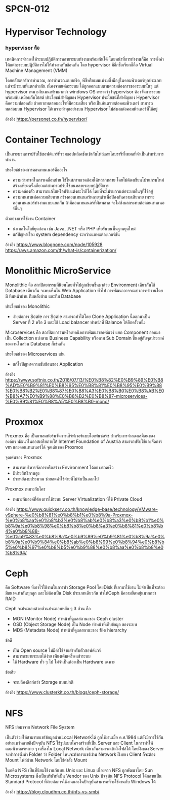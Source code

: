 # SPCN-012
 # Hypervisor Technology
 ### hypervisor คือ 
 เทคนิคการจำลองให้ระบบปฎิบัติการหลายระบบทำงานพร้อมกันได้ โดยหน้าที่การทำงานก็คิอ การตั้งค่าให้แต่ละระบบปฎิบัติการไม่ให้ทำงานทับช้อนกัน โดย hypervisor มีอีกชื่อเรียกก็คือ 
 Virtual Machine Management (VMM)
 
 โดยคลัสเตอร์การคำนวณ, การคำนวณแบบกริด, พีซีหรือเมนเฟรมซึ่งมีอยู่ในคอมพิวเตอร์ทุกประเภทแต่จะมีระบบที่แตกต่างกัน เนื่องจากแต่ละระบบ ได้ถูกออกแบบตามความต้องการของระบบนั้นๆ แต่ hypervisor เหมาะกับเมนเฟรมมากว่า windows OS เพราะว่า hypervisor ต้องจัดการระบบพร้อมกับเหมือบกับโฮสต์
ประโยชน์สำคัญของ Hypervisor 
ประโยชน์ที่สำคัญของ Hypervisor คือความปลอดภัย ถ้าอยากทดสอบอะไรที่มีความเสี่ยง หรือเป็นอันตรายต่อคอมพิวเตอร์ สามารถทดสอบบน Hypervisor ได้เพราะว่าทุกอย่างบน Hypervisor ไม่ส่งผลต่อคอมพิวเตอร์ที่ใช้อยู่

อ้างอิง https://personet.co.th/hypervisor/
# Container Technology
เป็นกระบวนการปรับใช้ซอฟต์แวร์ที่รวมแอปพลิเคชันเข้ากับไฟล์และไลบรารีทั้งหมดที่จำเป็นสำหรับการทำงาน

ประโยชน์ของการคอนเทนเนอร์คืออะไร
* ความสามารถในการเคลื่อนย้าย
ใช้ในสภาพแวดล้อมได้หลากหลาย โดยไม่ต้องเขียนโปรแกรมใหม่ สร้างเพียงครั้งเดียวแต่สามารถปรับใช้บนหลายระบบปฎิบัติการ 
* ความคล่องตัว
สามารถแก้ไขหรือปรับแต่งอะไรก็ได้ โดยที่จะไม่รบกวนต่อระบบอื่นๆที่ใช้อยู่ 
* ความทนทานต่อความเสียหาย
สร้างคอนเทนเนอร์หลายๆตัวเพื่อป้องกันความเสียหาย เพราะคอนเทนเนอร์ทำงานแบบแยกกัน ถ้ามีคอนเทนเนอร์ที่ผิดพลาด จะไม่ส่งผลกระทบต่อคอนเทนเนอร์อื่นๆ

ตัวอย่างการใช้งาน Container
* นำเทคโนโลยียุคก่อน เช่น Java, .NET หรือ PHP เพื่อรันบนพื้นฐานยุคใหม่
* แก้ปัญหาเรื่อง system dependency ระหว่างแอพแต่ละเวอร์ชัน

อ้างอิง https://www.blognone.com/node/105928
https://aws.amazon.com/th/what-is/containerization/
# Monolithic MicroService
Monolithic คือ สถาปัตยกรรมที่นิยมโดยทั่วไปถูกเขียนขึ้นมาด้วย Environment เดียวกันใช้ Database เดียวกัน จะพบเห็นใน Web Application ทั่วไป การพัฒนาอาจจะแบ่งการทำงานโดยมี ทีมหน้าบ้าน ทีมหลังบ้าน และทีม Database 

ประโยชน์ของ Monolithic
* ง่ายต่อการ Scale การ Scale สามารถทำได้โดย Clone Application นี้ออกมาเป็น Server ที่ 2 หรือ 3 และใช้ Load balancer ทำหน้าที่ Balance ให้อีกครั้งหนึ่ง

Microservices คือ สถาปัตยกรรมหรือเทคนิคการพัฒนาซอฟต์แวร์ 
แยก Component ออกมาเป็น Collection แบ่งตาม Business Capability หรือตาม Sub Domain ขึ้นอยู่กับจุดประสงค์ของงานในส่วน Database ก็เช่นกัน

ประโยชน์ของ Microservices เช่น
* แก้ไขปัญหาความซับซ้อนของ Application

อ้างอิง https://www.softnix.co.th/2018/07/13/%E0%B8%82%E0%B9%89%E0%B8%AD%E0%B9%81%E0%B8%95%E0%B8%81%E0%B8%95%E0%B9%88%E0%B8%B2%E0%B8%87%E0%B8%A3%E0%B8%B0%E0%B8%AB%E0%B8%A7%E0%B9%88%E0%B8%B2%E0%B8%87-microservices-%E0%B9%81%E0%B8%A5%E0%B8%B0-mono/
# Proxmox
Proxmox คือ เป็นแพลตฟอร์มจัดการเซิร์ฟเวอร์แบบโอเพ่นซอร์ซ สำหรับการจำลองเสมือนขององค์กร  พัฒนาในออสเตรียภายใต้ Internet Foundation of Austria 
สามารถปรับใช้และจัดการ vm และคอนเทนเนอร์ได้
จุดเด่นของ Proxmox

จุดเด่นของ Proxmox

* สามารถบริหารจัดการหรือสร้าง Environment ได้อย่างรวดเร็ว
* มีประสิทธิภาพสูง
* ประหยัดงบประมาณ ช่วยลดค่าใช้จ่ายที่ไม่จำเป็นออกไป

Proxmox เหมาะกับใคร

* เหมาะกับองค์ที่ต้องการใช้ระบบ Server Virtualization ที่ใช้ Private Cloud 

อ้างอิง https://www.quickserv.co.th/knowledge-base/technology/VMware-vSphere-%e0%b8%81%e0%b8%b1%e0%b8%9a-Proxmox-%e0%b8%aa%e0%b8%b3%e0%b8%ab%e0%b8%a3%e0%b8%b1%e0%b8%9a%e0%b8%98%e0%b8%b8%e0%b8%a3%e0%b8%81%e0%b8%b4%e0%b8%88-%e0%b9%83%e0%b8%8a%e0%b9%89%e0%b9%81%e0%b8%9a%e0%b8%9a%e0%b9%84%e0%b8%ab%e0%b8%99%e0%b8%94%e0%b8%b5%e0%b8%97%e0%b8%b5%e0%b9%88%e0%b8%aa%e0%b8%b8%e0%b8%94/
# Ceph

 คือ Software ที่เอาไว้ใช้งานในการทำ Storage Pool โดยDisk ที่เอามาใช้งาน ไม่จำเป็นที่จะต้องมีขนาดเท่ากันทุกลูก และไม่ต้องเป็น Disk ประเภทเดียวกัน ทำให้Ceph มีความยืดหยุ่นมากกว่า RAID 

 Ceph จะประกอบด้วยส่วนประกอบหลัก ๆ 3 ส่วน คือ
* MON (Monitor Node) ทำหน้าที่ดูแลสถานะของ Ceph cluster
* OSD (Object Storage Node) เป็น Node ทำหน้าที่เก็บข้อมูล ของระบบ
* MDS (Metadata Node) ทำหน้าที่ดูแลสถานะของ file hierarchy 


ข้อดี
* เป็น Open source ไม่มีค่าใช้จ่ายสำหรับตัวซอฟต์แวร์
* สามารถขยายระบบได้ง่าย เพียงเติมเครื่องเข้าระบบ
* ใช้ Hardware ทั่ว ๆ ไป ไม่จำเป็นต้องเป็น Hardware เฉพาะ

ข้อเสีย
* จะเปลืองดิสก์กว่า Storage แบบปกติ

อ้างอิง https://www.clusterkit.co.th/blogs/ceph-storage/
# NFS
NFS ย่อมาจาก Network File System 

เป็นตัวช่วยให้สามารถแชร์ข้อมูลผ่านLocal Networkได้ ถูกใช้งานเมื่อ ค.ศ.1984 แต่ยังมีการใช้กันอย่างแพร์หลายถึงปัจจุบัน
NFS ใช้รูปแบบโครงสร้างที่เป็น Server และ Client ในการทำให้คอมพิวเตอร์หลาย ๆ เครื่องใน Local Network เดียวกันสามารถเข้าถึงไฟล์ได้
โดยฝั่งของ Server จะทำการตั้งค่า Folder ว่า Folder ไหนจะทำการแชร์ผ่าน Network ฝั่งของ Client ก็จะต้อง Mount ไฟล์ผ่าน Network โดยใช้คำสั่ง Mount

ในอดีต NFS เป็นที่นิยมใช้งานกันบน Unix และ Linux
เนื่องจาก NFS ถูกพัฒนาโดย Sun Microsystems ซึ่งเป็นบริษัทที่เป็น Vendor ของ Unix 
ปัจจุบัน NFS Protocol ได้กลายเป็น Standard Protocol ที่ง่ายต่อการใช้งานและในปัจจุบันสามารถที่จะใช้งานกับ Windows ได้

อ้างอิง https://blog.cloudhm.co.th/nfs-vs-smb/
